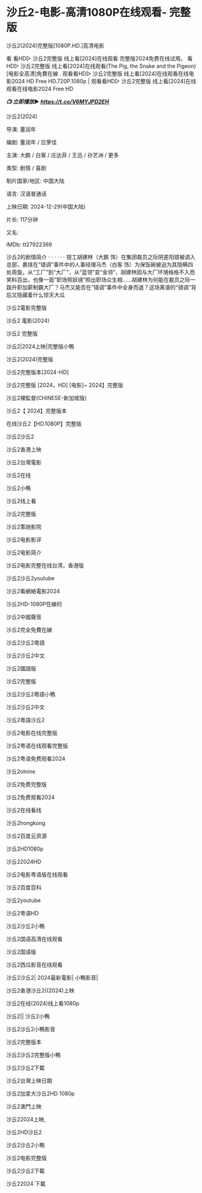 <h1>沙丘2-电影-高清1080P在线观看- 完整版</h1>

沙丘2(2024)完整版[1080P.HD.]高清电影

看 看HD▷ 沙丘2完整版 线上看[2024]在线观看 完整版2024免费在线试用。 看HD▷ 沙丘2完整版 线上看[2024]在线观看(The Pig, the Snake and the Pigeon)[电影全高清]免費在線 . 观看看HD▷ 沙丘2完整版 线上看[2024]在线观看在线电影2024 HD Free HD.720P.1080p | 观看看HD▷ 沙丘2完整版 线上看[2024]在线观看在线电影2024 Free HD

<p><b><I>📺 立即播放▶️ <a href="https://t.co/V6MYJPD2EH" rel="noopener">https://t.co/V6MYJPD2EH</a></I></b></p>

沙丘2(2024)

导演: 董润年

编剧: 董润年 / 应萝佳

主演: 大鹏 / 白客 / 庄达菲 / 王迅 / 孙艺洲 / 更多

类型: 剧情 / 喜剧

制片国家/地区: 中国大陆

语言: 汉语普通话

上映日期: 2024-12-29(中国大陆)

片长: 117分钟

又名:

IMDb: tt27922369

沙丘2的剧情简介 · · · · · · 钳工胡建林（大鹏 饰）在集团裁员之际阴差阳错被调入总部，裹挟在“错调”事件中的人事经理马杰（白客 饰）为保饭碗被迫为其隐瞒四处周旋。从“工厂”到“大厂”，从“蓝领”变“金领”，胡建林因与大厂环境格格不入而笑料百出，也像一面“职场照妖镜”照出职场众生相......胡建林为何能在裁员之际一路升职加薪制霸大厂？马杰又能否在“错调”事件中全身而退？这场离谱的“错调”背后又隐藏着什么惊天大瓜

沙丘2電影完整版

沙丘2 電影(2024)

沙丘2 完整版

沙丘2|2024上映|完整版小鴨

沙丘2(2024)完整版

沙丘2完整版本[2024-HD]

沙丘2完整版 [2024，HD] [电影]~ 2024】完整版

沙丘2裸監督(CHINESE-新加坡版)

沙丘2【 2024】完整版本

在线沙丘2【HD.1080P】完整版

沙丘2沙丘2

沙丘2香港上映

沙丘2台灣電影

沙丘2在线

沙丘2小鴨

沙丘2线上看

沙丘2完整版

沙丘2策驰影院

沙丘2电影影评

沙丘2电影简介

沙丘2电影完整在线台湾，香港版

沙丘2沙丘2youtube

沙丘2看網絡電影2024

沙丘2HD-1080P在線的

沙丘2中國聲音

沙丘2完全免費在線

沙丘2沙丘2粵語

沙丘2沙丘2中文

沙丘2國語版

沙丘2完整版

沙丘2沙丘2粵語小鴨

沙丘2沙丘2中文

沙丘2粵語沙丘2

沙丘2电影在线完整版

沙丘2粤语在线观看完整版

沙丘2粤语免费观看2024

沙丘2olnine

沙丘2免费完整版

沙丘2免费观看2024

沙丘2在线看线

沙丘2hongkong

沙丘2百度云资源

沙丘2HD1080p

沙丘22024HD

沙丘2电影粤语版在线观看

沙丘2百度百科

沙丘2youtube

沙丘2粤语HD

沙丘2沙丘2小鴨

沙丘2国语高清在线观看

沙丘2国语版

沙丘2西瓜影音在线观看

沙丘2沙丘2| 2024最新電影| 小鴨影音|

沙丘2香港沙丘2((2024)上映

沙丘2在线(2024)线上看1080p

沙丘2|| 沙丘2小鴨

沙丘2沙丘2小鴨影音

沙丘2完整版本

沙丘2沙丘2完整版小鴨

沙丘2沙丘2下載

沙丘2台灣上映日期

沙丘2加拿大沙丘2HD 1080p

沙丘2澳門上映

沙丘22024上映,

沙丘2HD沙丘2

沙丘2沙丘2小鴨

沙丘2电影完整版

沙丘2沙丘2下載

沙丘22024 下載 
